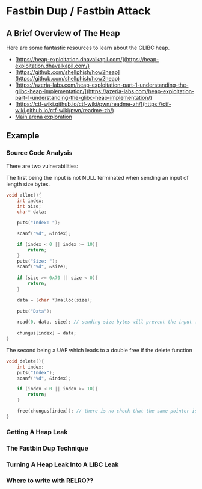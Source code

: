 # Fastbin Dup / Fastbin Attack
## A Brief Overview of The Heap
Here are some fantastic resources to learn about the GLIBC heap.  
* [https://heap-exploitation.dhavalkapil.com/](https://heap-exploitation.dhavalkapil.com/)
* [https://github.com/shellphish/how2heap](https://github.com/shellphish/how2heap) 
* [https://azeria-labs.com/heap-exploitation-part-1-understanding-the-glibc-heap-implementation/](https://azeria-labs.com/heap-exploitation-part-1-understanding-the-glibc-heap-implementation/) 
* [https://ctf-wiki.github.io/ctf-wiki/pwn/readme-zh/](https://ctf-wiki.github.io/ctf-wiki/pwn/readme-zh/) 
* [Main arena exploration](http://blog.k3170makan.com/2019/03/glibc-heap-exploitation-basics.html) 

## Example  
### Source Code Analysis 
There are two vulnerabilities: 

The first being the input is not NULL terminated when sending an input of length size bytes. 
```C
void alloc(){
	int index; 
	int size; 
	char* data; 

	puts("Index: "); 

	scanf("%d", &index); 

	if (index < 0 || index >= 10){ 
		return; 
	} 
	puts("Size: "); 
	scanf("%d", &size); 
	
	if (size >= 0x70 || size < 0){ 
		return; 
	} 

	data = (char *)malloc(size); 
	
	puts("Data"); 

	read(0, data, size); // sending size bytes will prevent the input from being null terminated 
	
	chungus[index] = data; 
}
```
The second being a UAF which leads to a double free if the delete function
```C
void delete(){ 
	int index; 
	puts("Index"); 
	scanf("%d", &index); 

	if (index < 0 || index >= 10){ 
		return;
	} 

	free(chungus[index]); // there is no check that the same pointer is not passed in twice
} 
```

### Getting A Heap Leak 

### The Fastbin Dup Technique 

### Turning A Heap Leak Into A LIBC Leak 

### Where to write with RELRO?? 




